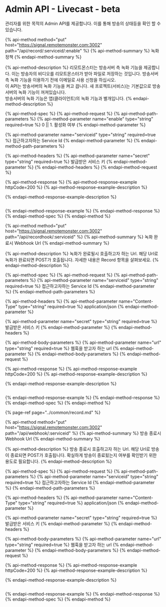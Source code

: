 # Admin API - Livecast - beta

관리자를 위한 목적의 Admin API를 제공합니다. 이를 통해 방송의 상태등을 확인 할 수 있습니다.

{% api-method method="put" host="https://signal.remotemonster.com:3002" path="/api/record/:serviceid/:enable" %}
{% api-method-summary %}
녹화 정책
{% endapi-method-summary %}

{% api-method-description %}
리모트몬스터는 방송서버 측 녹화 기능을 제공합니다. 이는 방송자의 비디오를 리모트몬스터가 받아 파일로 저장하는 것입니다. 방송서버 측 녹화 기능을 이용하기 전에 이메일로 사용 신청을 하십시오.  
이 API는 방송서버의 녹화 기능을 켜고 끕니다. 새 프로젝트\(서비스\)는 기본값으로 방송서버의 녹화 기능이 꺼져있습니다.  
방송서버의 녹화 기능은 앱\(클라이언트\)의 녹화 기능과 별개입니다.
{% endapi-method-description %}

{% api-method-spec %}
{% api-method-request %}
{% api-method-path-parameters %}
{% api-method-parameter name="enable" type="string" required=true %}
0 \|\| 1. 활성화 여부
{% endapi-method-parameter %}

{% api-method-parameter name="serviceid" type="string" required=true %}
 접근하고자하는 Service Id
{% endapi-method-parameter %}
{% endapi-method-path-parameters %}

{% api-method-headers %}
{% api-method-parameter name="secret" type="string" required=true %}
발급받은 서비스 키
{% endapi-method-parameter %}
{% endapi-method-headers %}
{% endapi-method-request %}

{% api-method-response %}
{% api-method-response-example httpCode=200 %}
{% api-method-response-example-description %}

{% endapi-method-response-example-description %}

```

```
{% endapi-method-response-example %}
{% endapi-method-response %}
{% endapi-method-spec %}
{% endapi-method %}

{% api-method method="put" host="https://signal.remotemonster.com:3002" path="/api/recordhook/:serviceid" %}
{% api-method-summary %}
녹화 완료시 Webhook Url
{% endapi-method-summary %}

{% api-method-description %}
녹화가 완료될시 호출하고자 하는 Url. 해당 Url로 녹화가 완료되면 POST가 호출됩니다. 자세한 내용은 Record 항목을 살펴보세요.
{% endapi-method-description %}

{% api-method-spec %}
{% api-method-request %}
{% api-method-path-parameters %}
{% api-method-parameter name="serviceid" type="string" required=true %}
 접근하고자하는 Service Id
{% endapi-method-parameter %}
{% endapi-method-path-parameters %}

{% api-method-headers %}
{% api-method-parameter name="Content-Type" type="string" required=true %}
application/json
{% endapi-method-parameter %}

{% api-method-parameter name="secret" type="string" required=true %}
발급받은 서비스 키
{% endapi-method-parameter %}
{% endapi-method-headers %}

{% api-method-body-parameters %}
{% api-method-parameter name="url" type="string" required=true %}
 웹훅을 받고자 하는 url
{% endapi-method-parameter %}
{% endapi-method-body-parameters %}
{% endapi-method-request %}

{% api-method-response %}
{% api-method-response-example httpCode=200 %}
{% api-method-response-example-description %}

{% endapi-method-response-example-description %}

```

```
{% endapi-method-response-example %}
{% endapi-method-response %}
{% endapi-method-spec %}
{% endapi-method %}

{% page-ref page="../common/record.md" %}

{% api-method method="put" host="https://signal.remotemonster.com:3002" path="/api/webhook/:serviceid" %}
{% api-method-summary %}
방송 종료시 Webhook Url
{% endapi-method-summary %}

{% api-method-description %}
 방송 종료시 호출하고자 하는 Url. 해당 Url로 방송이 종료되면 POST가 호출됩니다. 확실하게 방송이 종료됬는지 여부를 확인받기 위한 용도로 필요합니다.
{% endapi-method-description %}

{% api-method-spec %}
{% api-method-request %}
{% api-method-path-parameters %}
{% api-method-parameter name="serviceid" type="string" required=true %}
 접근하고자하는 Service Id
{% endapi-method-parameter %}
{% endapi-method-path-parameters %}

{% api-method-headers %}
{% api-method-parameter name="Content-Type" type="string" required=true %}
application/json
{% endapi-method-parameter %}

{% api-method-parameter name="secret" type="string" required=true %}
발급받은 서비스 키
{% endapi-method-parameter %}
{% endapi-method-headers %}

{% api-method-body-parameters %}
{% api-method-parameter name="url" type="string" required=true %}
 웹훅을 받고자 하는 url
{% endapi-method-parameter %}
{% endapi-method-body-parameters %}
{% endapi-method-request %}

{% api-method-response %}
{% api-method-response-example httpCode=200 %}
{% api-method-response-example-description %}

{% endapi-method-response-example-description %}

```

```
{% endapi-method-response-example %}
{% endapi-method-response %}
{% endapi-method-spec %}
{% endapi-method %}

